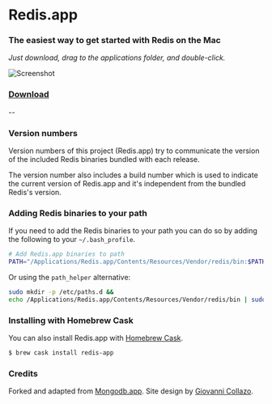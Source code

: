 # Redis.app

### The easiest way to get started with Redis on the Mac

*Just download, drag to the applications folder, and double-click.*

![Screenshot](https://jpadilla.github.io/redisapp/assets/img/screenshot.png)

### [Download](http://jpadilla.github.io/redisapp)

--

### Version numbers

Version numbers of this project (Redis.app) try to communicate the version of the included Redis binaries bundled with each release.

The version number also includes a build number which is used to indicate the current version of Redis.app and it's independent from the bundled Redis's version.

### Adding Redis binaries to your path

If you need to add the Redis binaries to your path you can do so by adding the following to your `~/.bash_profile`.

```bash
# Add Redis.app binaries to path
PATH="/Applications/Redis.app/Contents/Resources/Vendor/redis/bin:$PATH"
```

Or using the `path_helper` alternative:

```bash
sudo mkdir -p /etc/paths.d &&
echo /Applications/Redis.app/Contents/Resources/Vendor/redis/bin | sudo tee /etc/paths.d/redisapp
```

### Installing with Homebrew Cask

You can also install Redis.app with [Homebrew Cask](http://caskroom.io/).

```bash
$ brew cask install redis-app
```

### Credits

Forked and adapted from [Mongodb.app](https://github.com/gcollazo/mongodbapp). Site design by [Giovanni Collazo](https://twitter.com/gcollazo).
